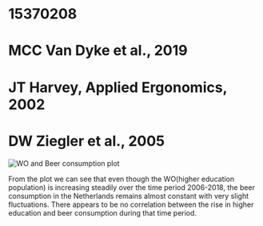 # 15370208
# MCC Van Dyke et al., 2019
# JT Harvey, Applied Ergonomics, 2002
# DW Ziegler et al., 2005

![WO and Beer consumption plot](./to/WO_Beer_Consumption_Plot.png)

From the plot we can see that even though the WO(higher education population) is increasing steadily over the time period 2006-2018, the beer consumption in the Netherlands remains almost constant with very slight fluctuations. There appears to be no correlation between the rise in higher education and beer consumption during that time period. 
